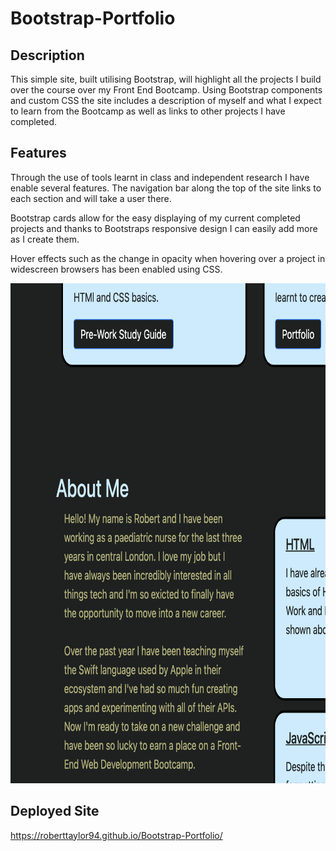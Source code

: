 # Bootstrap-Portfolio

## Description

This simple site, built utilising Bootstrap, will highlight all the projects I build over the course over my Front End Bootcamp. Using Bootstrap components and custom CSS the site includes a description of myself and what I expect to learn from the Bootcamp as well as links to other projects I have completed.

## Features

Through the use of tools learnt in class and independent research I have enable several features. The navigation bar along the top of the site links to each section and will take a user there.

Bootstrap cards allow for the easy displaying of my current completed projects and thanks to Bootstraps responsive design I can easily add more as I create them.

Hover effects such as the change in opacity when hovering over a project in widescreen browsers has been enabled using CSS.

<img src="assets/Screenshot 2022-12-13 at 23.08.06.png" width = "800" height = "800">

## Deployed Site

https://roberttaylor94.github.io/Bootstrap-Portfolio/
